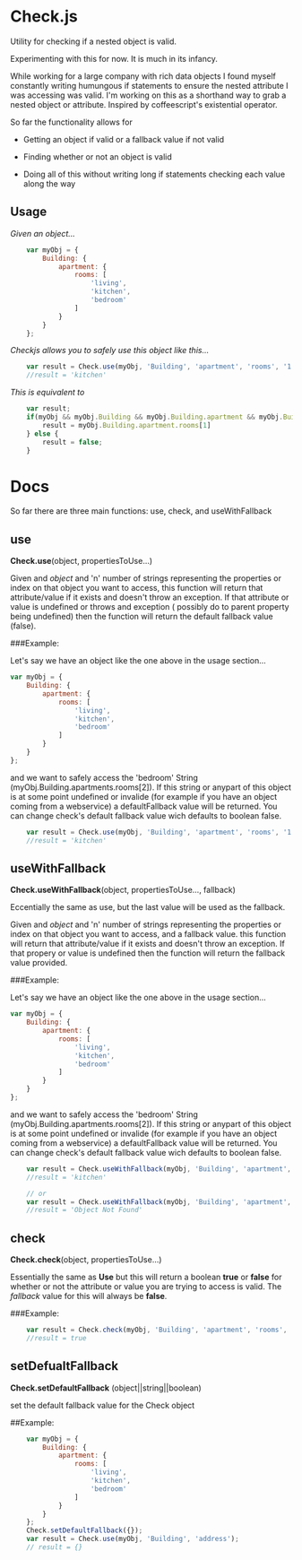 Check.js
=====

Utility for checking if a nested object is valid.

Experimenting with this for now. It is much in its infancy.

While working for a large company with rich data objects I 
found myself constantly writing humungous if statements to ensure
the nested attribute I was accessing was valid. I'm working on this
as a shorthand way to grab a nested object or attribute. Inspired by coffeescript's existential operator. 

So far the functionality allows for 

- Getting an object if valid or a fallback value if not valid

- Finding whether or not an object is valid

- Doing all of this without writing long if statements checking 
each value along the way

Usage
----
*Given an object...*

```javascript
	var myObj = {
		Building: {
			apartment: {
				rooms: [
					'living',
					'kitchen',
					'bedroom'
				]
			}
		}
	};
```	
*Checkjs allows you to safely use this object like this...*

```javascript
	var result = Check.use(myObj, 'Building', 'apartment', 'rooms', '1');
	//result = 'kitchen'
```
*This is equivalent to*

```javascript
	var result;
	if(myObj && myObj.Building && myObj.Building.apartment && myObj.Building.apartment.rooms && myObj.Building.apartment.rooms[1]){
		result = myObj.Building.apartment.rooms[1]
	} else {
		result = false;
	}
```

Docs
====
So far there are three main functions: use, check, and useWithFallback

use
---------
**Check.use**(object, propertiesToUse...) 

Given and *object* and 'n' number of strings representing the properties or index on that object you want to access,
this function will return that attribute/value if it exists and doesn't throw an exception. If that 
attribute or value is undefined or throws and exception ( possibly do to parent property being undefined)
then the function will return the default fallback value (false).

###Example:

Let's say we have an object like the one above in the usage section...

```javascript
var myObj = {
	Building: {
		apartment: {
			rooms: [
				'living',
				'kitchen',
				'bedroom'
			]
		}
	}
};
```
and we want to safely access the 'bedroom' String (myObj.Building.apartments.rooms[2]). If this string 
or anypart of this object is at some point undefined or invalide (for example if you have an object coming 
from a webservice) a defaultFallback value will be returned. You can change check's default fallback value wich defaults to boolean false.
```javascript
	var result = Check.use(myObj, 'Building', 'apartment', 'rooms', '1');
	//result = 'kitchen'
```

useWithFallback
---------
**Check.useWithFallback**(object, propertiesToUse..., fallback) 

Eccentially the same as use, but the last value will be used as the fallback.

Given and *object* and 'n' number of strings representing the properties or index on that object you want to access, and a fallback value.
this function will return that attribute/value if it exists and doesn't throw an exception. If that propery or value is undefined then the function will return the fallback value provided.

###Example:

Let's say we have an object like the one above in the usage section...

```javascript
var myObj = {
	Building: {
		apartment: {
			rooms: [
				'living',
				'kitchen',
				'bedroom'
			]
		}
	}
};
```
and we want to safely access the 'bedroom' String (myObj.Building.apartments.rooms[2]). If this string 
or anypart of this object is at some point undefined or invalide (for example if you have an object coming 
from a webservice) a defaultFallback value will be returned. You can change check's default fallback value wich defaults to boolean false.
```javascript
	var result = Check.useWithFallback(myObj, 'Building', 'apartment', 'rooms', '1', 'Object Not found');
	//result = 'kitchen'

	// or
	var result = Check.useWithFallback(myObj, 'Building', 'apartment', 'rooms', '8', 'Object Not Found');
	//result = 'Object Not Found'

```


check
---------
**Check.check**(object, propertiesToUse...)  

Essentially the same as **Use** but this will return a boolean **true** or **false** for whether or not
the attribute or value you are trying to access is valid. The *fallback* value for this will always be
**false**.  
  
###Example:  

```javascript
	var result = Check.check(myObj, 'Building', 'apartment', 'rooms', '2');
	//result = true
```

setDefualtFallback
----
**Check.setDefaultFallback** (object||string||boolean)

set the default fallback value for the Check object

##Example:

```javascript
	var myObj = {
		Building: {
			apartment: {
				rooms: [
					'living',
					'kitchen',
					'bedroom'
				]
			}
		}
	};
	Check.setDefaultFallback({});
	var result = Check.use(myObj, 'Building', 'address');
	// result = {}




